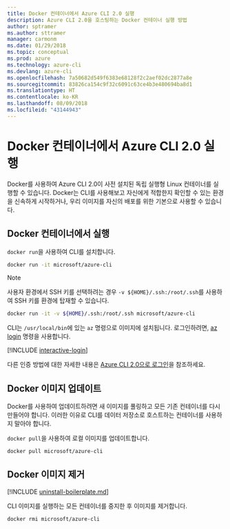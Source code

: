 ```yaml
---
title: Docker 컨테이너에서 Azure CLI 2.0 실행
description: Azure CLI 2.0을 호스팅하는 Docker 컨테이너 실행 방법
author: sptramer
ms.author: sttramer
manager: carmonm
ms.date: 01/29/2018
ms.topic: conceptual
ms.prod: azure
ms.technology: azure-cli
ms.devlang: azure-cli
ms.openlocfilehash: 7a50682d549f6383e68128f2c2aef02dc2877a8e
ms.sourcegitcommit: 83826ca154c9f32c6091c63ce4b3e480694ba8d1
ms.translationtype: HT
ms.contentlocale: ko-KR
ms.lasthandoff: 08/09/2018
ms.locfileid: "43144943"
---
```

# <a name="run-azure-cli-20-in-a-docker-container"></a>Docker 컨테이너에서 Azure CLI 2.0 실행

Docker를 사용하여 Azure CLI 2.0이 사전 설치된 독립 실행형 Linux 컨테이너를 실행할 수 있습니다. Docker는 CLI를 사용해보고 자신에게 적합한지 확인할 수 있는 환경을 신속하게 시작하거나, 우리 이미지를 자신의 배포를 위한 기본으로 사용할 수 있습니다.

## <a name="run-in-a-docker-container"></a>Docker 컨테이너에서 실행

`docker run`을 사용하여 CLI를 설치합니다.

   ```bash
   docker run -it microsoft/azure-cli
   ```

> [!NOTE]
> 사용자 환경에서 SSH 키를 선택하려는 경우 `-v ${HOME}/.ssh:/root/.ssh`를 사용하여 SSH 키를 환경에 탑재할 수 있습니다.
>
> ```bash
> docker run -it -v ${HOME}/.ssh:/root/.ssh microsoft/azure-cli
> ```

CLI는 `/usr/local/bin`에 있는 `az` 명령으로 이미지에 설치됩니다. 로그인하려면, [az login](/cli/azure/reference-index#az-login) 명령을 사용합니다.

[!INCLUDE [interactive-login](includes/interactive-login.md)]

다른 인증 방법에 대한 자세한 내용은 [Azure CLI 2.0으로 로그인](authenticate-azure-cli.md)을 참조하세요.

## <a name="update-docker-image"></a>Docker 이미지 업데이트

Docker를 사용하여 업데이트하려면 새 이미지를 풀링하고 모든 기존 컨테이너를 다시 만들어야 합니다. 이러한 이유로 CLI를 데이터 저장소로 호스트하는 컨테이너를 사용하지 말아야 합니다.

`docker pull`을 사용하여 로컬 이미지를 업데이트합니다.

```bash
docker pull microsoft/azure-cli
```

## <a name="uninstall-docker-image"></a>Docker 이미지 제거

[!INCLUDE [uninstall-boilerplate.md](includes/uninstall-boilerplate.md)]

CLI 이미지를 실행하는 모든 컨테이너를 중지한 후 이미지를 제거합니다.

```bash
docker rmi microsoft/azure-cli
```

